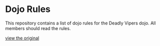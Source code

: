 Dojo Rules
==========

This repository contains a list of dojo rules for the Deadly Vipers dojo. All members should read the rules.

[view the original](https://github.com/deadlyvipers)
